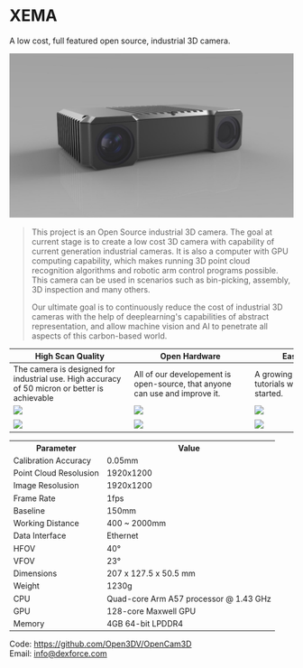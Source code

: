 # XEMA
 A low cost, full featured open source, industrial 3D camera.

![DFX800](https://github.com/Open3DV/OpenCam3D/blob/master/images/DFX804.jpg)

> This project is an Open Source industrial 3D camera. The goal at current stage is to create a low cost 3D camera with capability of current generation industrial cameras. It is also a computer with GPU computing capability, which makes running 3D point cloud recognition algorithms and robotic arm control programs possible. This camera can be used in scenarios such as bin-picking, assembly, 3D inspection and many others. 
> 
> Our ultimate goal is to continuously reduce the cost of industrial 3D cameras with the help of deeplearning's capabilities of abstract representation, and allow machine vision and AI to penetrate all aspects of this carbon-based world.
> 

  

| High Scan Quality  | Open Hardware | Easy-To-Start |
| ----- | ----- | ------- | 
| <div style="width: 150pt"> The camera is designed for industrial use. High accuracy of 50 micron or better is achievable </div> |  <div style="width: 150pt"> All of our developement is open-source, that anyone can use and improve it. </div>  | <div style="width: 150pt"> A growing number of detailed tutorials will help getting started. </div> |
| ![](https://github.com/Open3DV/OpenCam3D/tree/master/images/products_sense_pic_pointcloud01@2x.png) | ![](https://github.com/Open3DV/OpenCam3D/tree/master/images/products_sense_pic_pointcloud02@2x.png) | ![](https://github.com/Open3DV/OpenCam3D/tree/master/images/products_sense_pic_pointcloud03@2x.png) |
| ![](https://github.com/Open3DV/OpenCam3D/tree/master/images/products_sense_pic_pointcloud04@2x.png) | ![](https://github.com/Open3DV/OpenCam3D/tree/master/images/products_sense_pic_pointcloud05@2x.png) | ![](https://github.com/Open3DV/OpenCam3D/tree/master/images/products_sense_pic_pointcloud06@2x.png) |

 <table>
    <tr>
        <th>Parameter</th>
        <th>Value</th>
    </tr>
    <tr>
        <td>Calibration Accuracy</td>
        <td>0.05mm</td>
    </tr>
    <tr>
        <td>Point Cloud Resolusion</td>
        <td>1920x1200</td>
    </tr>
    <tr>
        <td>Image Resolusion</td>
        <td>1920x1200</td>
    </tr>
    <tr>
        <td>Frame Rate</td>
        <td>1fps</td>
    </tr>
    <tr>
        <td>Baseline</td>
        <td>150mm</td>
    </tr>
    <tr>
        <td>Working Distance</td>
        <td>400 ~ 2000mm</td>
    </tr>
    <tr>
        <td>Data Interface</td>
        <td>Ethernet</td>
    </tr>
    <tr>
        <td>HFOV</td>
        <td>40°</td>
    </tr>
    <tr>
        <td>VFOV</td>
        <td>23°</td>
    </tr>
    <tr>
        <td>Dimensions</td>
        <td>207 x 127.5 x 50.5 mm</td>
    </tr>
    <tr>
        <td>Weight</td>
        <td>1230g</td>
    </tr>
    <tr>
        <td>CPU</td>
        <td>Quad-core Arm A57 processor @ 1.43 GHz</td>
    </tr>
    <tr>
        <td>GPU</td>
        <td>128-core Maxwell GPU</td>
    </tr>
    <tr>
        <td>Memory</td>
        <td>4GB 64-bit LPDDR4</td>
    </tr>
</table>





Code: <https://github.com/Open3DV/OpenCam3D>  
Email: <info@dexforce.com>

